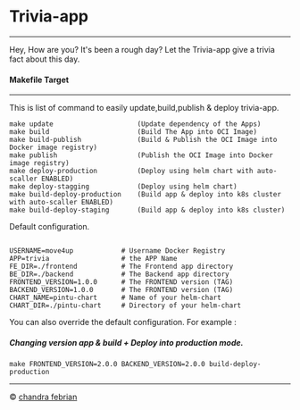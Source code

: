 # Trivia-app
---
Hey, How are you? It's been a rough day? Let the Trivia-app give a trivia fact about this day.

#### Makefile Target
---
This is list of command to easily update,build,publish & deploy trivia-app.
```
make update                     (Update dependency of the Apps)
make build                      (Build The App into OCI Image)
make build-publish              (Build & Publish the OCI Image into Docker image registry)
make publish                    (Publish the OCI Image into Docker image registry)
make deploy-production          (Deploy using helm chart with auto-scaller ENABLED)
make deploy-stagging            (Deploy using helm chart)
make build-deploy-production    (Build app & deploy into k8s cluster with auto-scaller ENABLED)
make build-deploy-staging       (Build app & deploy into k8s cluster)
``` 

Default configuration. 
```

USERNAME=move4up            # Username Docker Registry
APP=trivia                  # the APP Name
FE_DIR=./frontend           # The Frontend app directory
BE_DIR=./backend            # The Backend app directory
FRONTEND_VERSION=1.0.0      # The FRONTEND version (TAG)
BACKEND_VERSION=1.0.0       # The FRONTEND version (TAG)
CHART_NAME=pintu-chart      # Name of your helm-chart
CHART_DIR=./pintu-chart     # Directory of your helm-chart
```

You can also override the default configuration. For example : 

##### Changing version app & build + Deploy into production mode.

```
make FRONTEND_VERSION=2.0.0 BACKEND_VERSION=2.0.0 build-deploy-production
```

---
&copy; [chandra febrian](github.com/chandra)